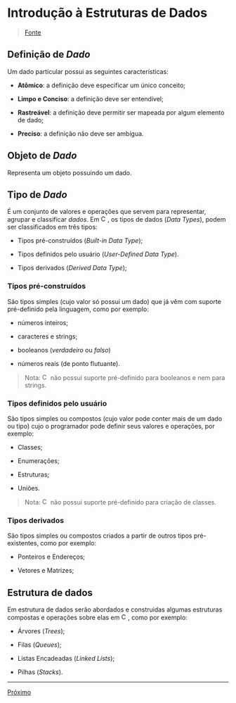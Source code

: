 # Introdução à Estruturas de Dados

> [Fonte](https://www.tutorialspoint.com/data_structures_algorithms/data_structures_basics.htm)

## Definição de _Dado_

Um dado particular possui as seguintes características:

- **Atômico**: a definição deve especificar um único conceito;

- **Limpo e Conciso**: a definição deve ser entendível;

- **Rastreável**: a definição deve permitir ser mapeada por algum elemento de dado;

- **Precíso**: a definição não deve ser ambígua.

## Objeto de _Dado_

Representa um objeto possuindo um dado.

## Tipo de _Dado_

É um conjunto de valores e operações que servem para representar, agrupar e classificar _dados_.
Em <img alt="C" src="https://raw.github.com/newtmagalhaes/Aprendendo-Linguagens/master/images/logos/c.svg?sanitize=true" width="15">, os tipos de dados (_Data Types_), podem ser classificados em três tipos:

- Tipos pré-construídos (_Built-in Data Type_);

- Tipos definidos pelo usuário (_User-Defined Data Type_).

- Tipos derivados (_Derived Data Type_);

### Tipos pré-construídos

São tipos simples (cujo valor só possui um dado) que já vêm com suporte pré-definido pela linguagem, como por exemplo:

- números inteiros;

- caracteres e strings;

- booleanos (_verdadeiro_ ou _falso_)

- números reais (de ponto flutuante).

> Nota: <img alt="C" src="https://raw.github.com/newtmagalhaes/Aprendendo-Linguagens/master/images/logos/c.svg?sanitize=true" width="15"> não possui suporte pré-definido para booleanos e nem para strings.

### Tipos definidos pelo usuário

São tipos simples ou compostos (cujo valor pode conter mais de um dado ou tipo) cujo o programador pode definir seus valores e operações, por exemplo:

- Classes;

- Enumerações;

- Estruturas;

- Uniões.

> Nota: <img alt="C" src="https://raw.github.com/newtmagalhaes/Aprendendo-Linguagens/master/images/logos/c.svg?sanitize=true" width="15"> não possui suporte pré-definido para criação de classes.

### Tipos derivados

São tipos simples ou compostos criados a partir de outros tipos pré-existentes, como por exemplo:

- Ponteiros e Endereços;

- Vetores e Matrizes;

## Estrutura de dados

Em estrutura de dados serão abordados e construidas algumas estruturas compostas e operações sobre elas em <img alt="C" src="https://raw.github.com/newtmagalhaes/Aprendendo-Linguagens/master/images/logos/c.svg?sanitize=true" width="15">, como por exemplo:

- Árvores (_Trees_);

- Filas (_Queues_);

- Listas Encadeadas (_Linked Lists_);

- Pilhas (_Stacks_).

----------

[Próximo](https://github.com/newtmagalhaes/Data-Structures/blob/master/DataStructures/Abstracts/U1-introduction/01-structures.md)
